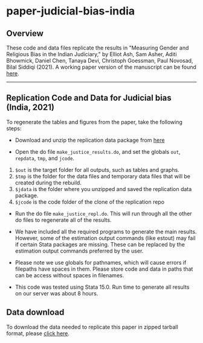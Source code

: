 # paper-judicial-bias-india

## Overview
These code and data files replicate the results in "Measuring Gender and Religious Bias in the Indian Judiciary," by Elliot Ash, Sam Asher, Aditi Bhowmick, Daniel Chen, Tanaya Devi, Christoph Goessman, Paul Novosad, Bilal Siddiqi (2021). A working paper version of the manuscript can be found [here](http://paulnovosad.com/pdf/india-judicial-bias.pdf).

---
## Replication Code and Data for Judicial bias (India, 2021)
To regenerate the tables and figures from the paper, take the following steps:

* Download and unzip the replication data package from [here](https://drive.google.com/drive/folders/1u56MFWELqkEtufhXFMV30ocFxe4Z6UJD?usp=sharing)

* Open the do file `make_justice_results.do`, and set the globals `out`, `repdata`, `tmp`, and `jcode`.

1. `$out` is the target folder for all outputs, such as tables and graphs.
2. `$tmp` is the folder for the data files and temporary data files that will be created during the rebuild.
3. `$jdata` is the folder where you unzipped and saved the replication data package.
4. `$jcode` is the code folder of the clone of the replication repo

* Run the do file `make_justice_repl.do`. This will run through all the other do files to regenerate all of the results.

* We have included all the required programs to generate the main results. However, some of the estimation output commands (like estout) may fail if certain Stata packages are missing. These can be replaced by the estimation output commands preferred by the user.

* Please note we use globals for pathnames, which will cause errors if filepaths have spaces in them. Please store code and data in paths that can be access without spaces in filenames.

* This code was tested using Stata 15.0. Run time to generate all results on our server was about 8 hours.

## Data download

To download the data needed to replicate this paper in zipped tarball format, please [click here](https://drive.google.com/drive/folders/1u56MFWELqkEtufhXFMV30ocFxe4Z6UJD?usp=sharing).
